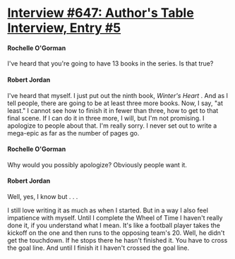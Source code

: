 # [Interview #647: Author's Table Interview, Entry #5](https://www.theoryland.com/intvmain.php?i=647#5)

#### Rochelle O'Gorman

I've heard that you're going to have 13 books in the series. Is that true?

#### Robert Jordan

I've heard that myself. I just put out the ninth book,
*Winter's Heart*
. And as I tell people, there are going to be at least three more books. Now, I say, "at least." I cannot see how to finish it in fewer than three, how to get to that final scene. If I can do it in three more, I will, but I'm not promising. I apologize to people about that. I'm really sorry. I never set out to write a mega-epic as far as the number of pages go.

#### Rochelle O'Gorman

Why would you possibly apologize? Obviously people want it.

#### Robert Jordan

Well, yes, I know but . . .

I still love writing it as much as when I started. But in a way I also feel impatience with myself. Until I complete the Wheel of Time I haven't really done it, if you understand what I mean. It's like a football player takes the kickoff on the one and then runs to the opposing team's 20. Well, he didn't get the touchdown. If he stops there he hasn't finished it. You have to cross the goal line. And until I finish it I haven't crossed the goal line.

